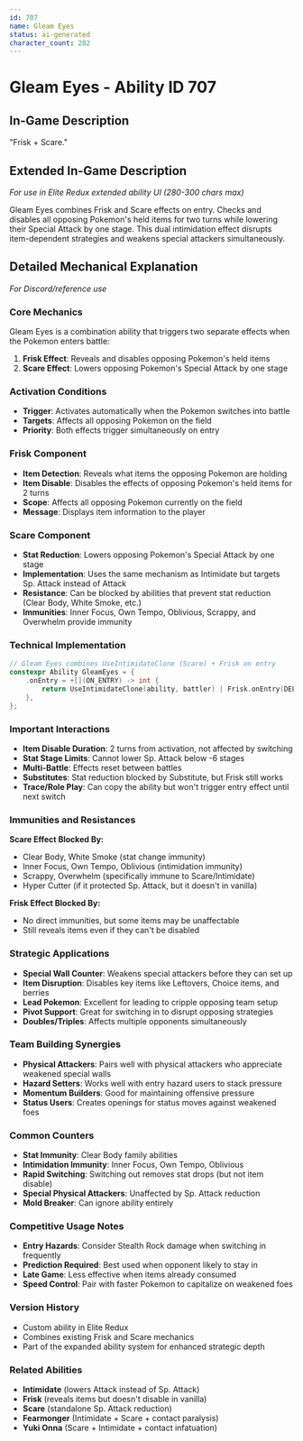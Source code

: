 ```yaml
---
id: 707
name: Gleam Eyes
status: ai-generated
character_count: 282
---
```


# Gleam Eyes - Ability ID 707

## In-Game Description
"Frisk + Scare."

## Extended In-Game Description
*For use in Elite Redux extended ability UI (280-300 chars max)*

Gleam Eyes combines Frisk and Scare effects on entry. Checks and disables all opposing Pokemon's held items for two turns while lowering their Special Attack by one stage. This dual intimidation effect disrupts item-dependent strategies and weakens special attackers simultaneously.

## Detailed Mechanical Explanation
*For Discord/reference use*

### Core Mechanics
Gleam Eyes is a combination ability that triggers two separate effects when the Pokemon enters battle:
1. **Frisk Effect**: Reveals and disables opposing Pokemon's held items
2. **Scare Effect**: Lowers opposing Pokemon's Special Attack by one stage

### Activation Conditions
- **Trigger**: Activates automatically when the Pokemon switches into battle
- **Targets**: Affects all opposing Pokemon on the field
- **Priority**: Both effects trigger simultaneously on entry

### Frisk Component
- **Item Detection**: Reveals what items the opposing Pokemon are holding
- **Item Disable**: Disables the effects of opposing Pokemon's held items for 2 turns
- **Scope**: Affects all opposing Pokemon currently on the field
- **Message**: Displays item information to the player

### Scare Component  
- **Stat Reduction**: Lowers opposing Pokemon's Special Attack by one stage
- **Implementation**: Uses the same mechanism as Intimidate but targets Sp. Attack instead of Attack
- **Resistance**: Can be blocked by abilities that prevent stat reduction (Clear Body, White Smoke, etc.)
- **Immunities**: Inner Focus, Own Tempo, Oblivious, Scrappy, and Overwhelm provide immunity

### Technical Implementation
```c
// Gleam Eyes combines UseIntimidateClone (Scare) + Frisk on entry
constexpr Ability GleamEyes = {
    .onEntry = +[](ON_ENTRY) -> int { 
        return UseIntimidateClone(ability, battler) | Frisk.onEntry(DELEGATE_ENTRY); 
    },
};
```

### Important Interactions
- **Item Disable Duration**: 2 turns from activation, not affected by switching
- **Stat Stage Limits**: Cannot lower Sp. Attack below -6 stages
- **Multi-Battle**: Effects reset between battles
- **Substitutes**: Stat reduction blocked by Substitute, but Frisk still works
- **Trace/Role Play**: Can copy the ability but won't trigger entry effect until next switch

### Immunities and Resistances
**Scare Effect Blocked By:**
- Clear Body, White Smoke (stat change immunity)
- Inner Focus, Own Tempo, Oblivious (intimidation immunity)  
- Scrappy, Overwhelm (specifically immune to Scare/Intimidate)
- Hyper Cutter (if it protected Sp. Attack, but it doesn't in vanilla)

**Frisk Effect Blocked By:**
- No direct immunities, but some items may be unaffectable
- Still reveals items even if they can't be disabled

### Strategic Applications
- **Special Wall Counter**: Weakens special attackers before they can set up
- **Item Disruption**: Disables key items like Leftovers, Choice items, and berries
- **Lead Pokemon**: Excellent for leading to cripple opposing team setup
- **Pivot Support**: Great for switching in to disrupt opposing strategies
- **Doubles/Triples**: Affects multiple opponents simultaneously

### Team Building Synergies
- **Physical Attackers**: Pairs well with physical attackers who appreciate weakened special walls
- **Hazard Setters**: Works well with entry hazard users to stack pressure
- **Momentum Builders**: Good for maintaining offensive pressure
- **Status Users**: Creates openings for status moves against weakened foes

### Common Counters
- **Stat Immunity**: Clear Body family abilities
- **Intimidation Immunity**: Inner Focus, Own Tempo, Oblivious
- **Rapid Switching**: Switching out removes stat drops (but not item disable)
- **Special Physical Attackers**: Unaffected by Sp. Attack reduction
- **Mold Breaker**: Can ignore ability entirely

### Competitive Usage Notes
- **Entry Hazards**: Consider Stealth Rock damage when switching in frequently
- **Prediction Required**: Best used when opponent likely to stay in
- **Late Game**: Less effective when items already consumed
- **Speed Control**: Pair with faster Pokemon to capitalize on weakened foes

### Version History
- Custom ability in Elite Redux
- Combines existing Frisk and Scare mechanics
- Part of the expanded ability system for enhanced strategic depth

### Related Abilities
- **Intimidate** (lowers Attack instead of Sp. Attack)
- **Frisk** (reveals items but doesn't disable in vanilla)
- **Scare** (standalone Sp. Attack reduction)
- **Fearmonger** (Intimidate + Scare + contact paralysis)
- **Yuki Onna** (Scare + Intimidate + contact infatuation)